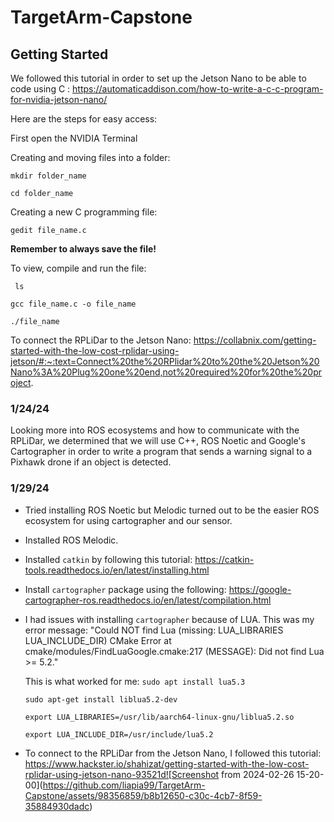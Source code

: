 # TargetArm-Capstone

## Getting Started
We followed this tutorial in order to set up the Jetson Nano to be able to code using C : https://automaticaddison.com/how-to-write-a-c-c-program-for-nvidia-jetson-nano/ 

Here are the steps for easy access:

First open the NVIDIA Terminal


Creating and moving files into a folder:

```mkdir folder_name ```


```cd folder_name```


Creating a new C programming file:

``` gedit file_name.c ```

**Remember to always save the file!**

To view, compile and run the file:

``` ls```


``` gcc file_name.c -o file_name ```


``` ./file_name ```

To connect the RPLiDar to the Jetson Nano: https://collabnix.com/getting-started-with-the-low-cost-rplidar-using-jetson/#:~:text=Connect%20the%20RPlidar%20to%20the%20Jetson%20Nano%3A%20Plug%20one%20end,not%20required%20for%20the%20project.


### 1/24/24
Looking more into ROS ecosystems and how to communicate with the RPLiDar, we determined that we will use C++, ROS Noetic and Google's Cartographer in order to write a program that sends a warning signal to a Pixhawk drone if an object is detected. 

### 1/29/24
- Tried installing ROS Noetic but Melodic turned out to be the easier ROS ecosystem for using cartographer and our sensor.
- Installed ROS Melodic.
- Installed ```catkin``` by following this tutorial: https://catkin-tools.readthedocs.io/en/latest/installing.html
- Install ```cartographer``` package using the following: https://google-cartographer-ros.readthedocs.io/en/latest/compilation.html
- I had issues with installing ```cartographer``` because of LUA. This was my error message:
  "Could NOT find Lua (missing: LUA_LIBRARIES LUA_INCLUDE_DIR) CMake Error at cmake/modules/FindLuaGoogle.cmake:217 (MESSAGE):
  Did not find Lua >= 5.2."

  This is what worked for me:
  ```sudo apt install lua5.3```

  ```sudo apt-get install liblua5.2-dev```

  ```export LUA_LIBRARIES=/usr/lib/aarch64-linux-gnu/liblua5.2.so```
  
  ```export LUA_INCLUDE_DIR=/usr/include/lua5.2```
  
- To connect to the RPLiDar from the Jetson Nano, I followed this tutorial: https://www.hackster.io/shahizat/getting-started-with-the-low-cost-rplidar-using-jetson-nano-93521d![Screenshot from 2024-02-26 15-20-00](https://github.com/liapia99/TargetArm-Capstone/assets/98356859/b8b12650-c30c-4cb7-8f59-35884930dadc)



  
